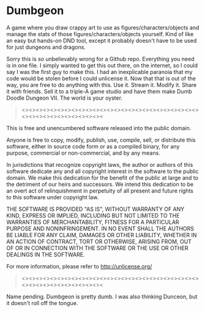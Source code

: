 # Dumbgeon
A game where you draw crappy art to use as figures/characters/objects and manage the stats of those figures/characters/objects yourself. Kind of like an easy but hands-on DND tool, except it probably doesn't have to be used for just dungeons and dragons.


Sorry this is so unbelievably wrong for a Github repo. Everything you need is in one file.
I simply wanted to get this out there, on the internet, so I could say I was the first guy to make this.
I had an inexplicable paranoia that my code would be stolen before I could unlicense it.
Now that that is out of the way, you are free to do anything with this.
Use it. Stream it. Modify it. Share it with friends. Sell it to a triple-A game studio and have them make Dumb Doodle Dungeon VII. The world is your oyster.

><><><><><><><><><><><><><><><><><><><><><><><><><><><><><><><><><><><><><

This is free and unencumbered software released into the public domain.

Anyone is free to copy, modify, publish, use, compile, sell, or
distribute this software, either in source code form or as a compiled
binary, for any purpose, commercial or non-commercial, and by any
means.

In jurisdictions that recognize copyright laws, the author or authors
of this software dedicate any and all copyright interest in the
software to the public domain. We make this dedication for the benefit
of the public at large and to the detriment of our heirs and
successors. We intend this dedication to be an overt act of
relinquishment in perpetuity of all present and future rights to this
software under copyright law.

THE SOFTWARE IS PROVIDED "AS IS", WITHOUT WARRANTY OF ANY KIND,
EXPRESS OR IMPLIED, INCLUDING BUT NOT LIMITED TO THE WARRANTIES OF
MERCHANTABILITY, FITNESS FOR A PARTICULAR PURPOSE AND NONINFRINGEMENT.
IN NO EVENT SHALL THE AUTHORS BE LIABLE FOR ANY CLAIM, DAMAGES OR
OTHER LIABILITY, WHETHER IN AN ACTION OF CONTRACT, TORT OR OTHERWISE,
ARISING FROM, OUT OF OR IN CONNECTION WITH THE SOFTWARE OR THE USE OR
OTHER DEALINGS IN THE SOFTWARE.

For more information, please refer to <http://unlicense.org/>

><><><><><><><><><><><><><><><><><><><><><><><><><><><><><><><><><><><><><


Name pending. Dumbgeon is pretty dumb. I was also thinking Dunceon, but it doesn't roll off the tongue.
